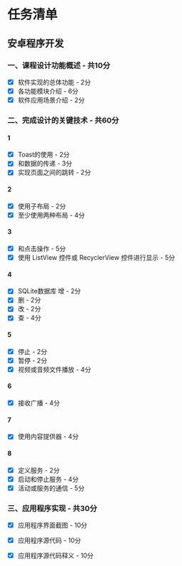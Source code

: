 # 任务清单

## 安卓程序开发

### 一、课程设计功能概述 - 共10分
- [x] 软件实现的总体功能 - 2分
- [x] 各功能模块介绍 - 6分
- [x] 软件应用场景介绍 - 2分

### 二、完成设计的关键技术 - 共60分

#### 1
- [x] Toast的使用 - 2分
- [x] 和数据的传递 - 3分
- [x] 实现页面之间的跳转 - 2分

#### 2
- [x] 使用子布局 - 2分
- [x] 至少使用两种布局 - 4分

#### 3
- [x] 和点击操作 - 5分
- [x] 使用 ListView 控件或 RecyclerView 控件进行显示 - 5分

#### 4
- [x] SQLite数据库 增 - 2分
- [x] 删 - 2分
- [x] 改 - 2分
- [x] 查 - 4分
#### 5
- [x] 停止 - 2分
- [x] 暂停 - 2分
- [x] 视频或音频文件播放 - 4分

#### 6
- [x] 接收广播 - 4分

#### 7
- [x] 使用内容提供器 - 4分

#### 8
- [x] 定义服务 - 2分
- [x] 启动和停止服务 - 4分
- [x] 活动或服务的通信 - 5分

### 三、应用程序实现 - 共30分
- [x] 应用程序界面截图 - 10分
- [x] 应用程序源代码 - 10分
- [x] 应用程序源代码释义 - 10分



